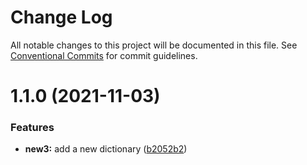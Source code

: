 # Change Log

All notable changes to this project will be documented in this file.
See [Conventional Commits](https://conventionalcommits.org) for commit guidelines.

# 1.1.0 (2021-11-03)


### Features

* **new3:** add a new dictionary ([b2052b2](https://github.com/juliannemarik/telemetry-dictionary-packages/commit/b2052b248fb8e180f4eeb0df2ce356f7ac70b259))
